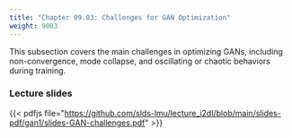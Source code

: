 ```yaml
---
title: "Chapter 09.03: Challenges for GAN Optimization"
weight: 9003
---
```

This subsection covers the main challenges in optimizing GANs, including non-convergence, mode collapse, and oscillating or chaotic behaviors during training. 

<!--more-->
### Lecture slides

{{< pdfjs file="https://github.com/slds-lmu/lecture_i2dl/blob/main/slides-pdf/gan1/slides-GAN-challenges.pdf" >}}

